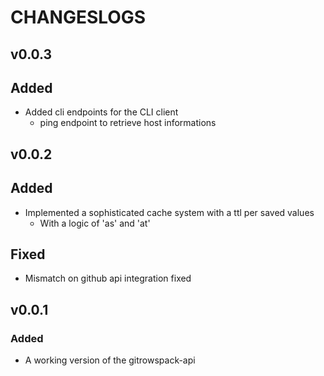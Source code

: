 # CHANGESLOGS

## v0.0.3

## Added
- Added cli endpoints for the CLI client
    - ping endpoint to retrieve host informations

## v0.0.2

## Added
- Implemented a sophisticated cache system with a ttl per saved values
    - With a logic of 'as' and 'at'

## Fixed
- Mismatch on github api integration fixed

## v0.0.1

### Added

- A working version of the gitrowspack-api

